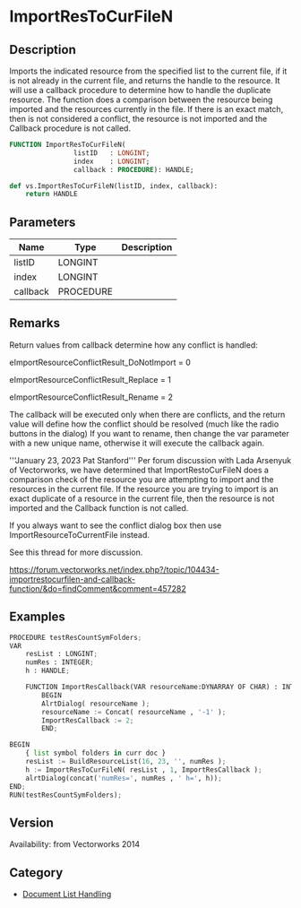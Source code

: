 # ImportResToCurFileN

## Description
Imports the indicated resource from the specified list to the current file, if it is not already in the current file, and returns the handle to the resource. It will use a callback procedure to determine how to handle the duplicate resource.
The function does a comparison between the resource being imported and the resources currently in the file. If there is an exact match, then is not considered a conflict, the resource is not imported and the Callback procedure is not called.

```pascal
FUNCTION ImportResToCurFileN(
				listID   : LONGINT;
				index    : LONGINT;
				callback : PROCEDURE): HANDLE;
```

```python
def vs.ImportResToCurFileN(listID, index, callback):
    return HANDLE
```

## Parameters
|Name|Type|Description|
|---|---|---|
|listID|LONGINT|   |
|index|LONGINT|   |
|callback|PROCEDURE|   |

## Remarks
Return values from callback determine how any conflict is handled:

eImportResourceConflictResult_DoNotImport = 0

eImportResourceConflictResult_Replace = 1

eImportResourceConflictResult_Rename = 2

The callback will be executed only when there are conflicts, and the return value will define how the conflict should be resolved (much like the radio buttons in the dialog) If you want to rename, then change the var parameter with a new unique name, otherwise it will execute the callback again.


'''January 23, 2023 Pat Stanford'''
Per forum discussion with Lada Arsenyuk of Vectorworks, we have determined that ImportRestoCurFileN does a comparison check of the resource you are attempting to import and the resources in the current file. If the resource you are trying to import is an exact duplicate of a resource in the current file, then the resource is not imported and the Callback function is not called. 

If you always want to see the conflict dialog box then use ImportResourceToCurrentFile instead.

See this thread for more discussion.

https://forum.vectorworks.net/index.php?/topic/104434-importrestocurfilen-and-callback-function/&do=findComment&comment=457282

## Examples
```python
PROCEDURE testResCountSymFolders;
VAR
    resList : LONGINT;
    numRes : INTEGER;
    h : HANDLE;

    FUNCTION ImportResCallback(VAR resourceName:DYNARRAY OF CHAR) : INTEGER;
        BEGIN
        AlrtDialog( resourceName );
        resourceName := Concat( resourceName , '-1' );
        ImportResCallback := 2;
        END;

BEGIN
    { list symbol folders in curr doc }
    resList := BuildResourceList(16, 23, '', numRes );
    h := ImportResToCurFileN( resList , 1, ImportResCallback );
    alrtDialog(concat('numRes=', numRes , ' h=', h));
END;
RUN(testResCountSymFolders);
```

## Version
Availability: from Vectorworks 2014

## Category
* [Document List Handling](../Categories/Document%20List%20Handling.md)
